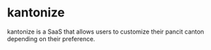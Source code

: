 # kantonize
kantonize is a SaaS that allows users to customize their pancit canton depending on their preference.
